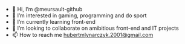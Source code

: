 - 👋 Hi, I’m @meursault-github
- 👀 I’m interested in gaming, programming and do sport 
- 🌱 I’m currently learning front-end
- 💞️ I’m looking to collaborate on amibitious front-end and IT projects  
- 📫 How to reach me hubertmlynarczyk.2001@gmail.com

<!---
meursault-github/meursault-github is a ✨ special ✨ repository because its `README.md` (this file) appears on your GitHub profile.
You can click the Preview link to take a look at your changes.
--->
